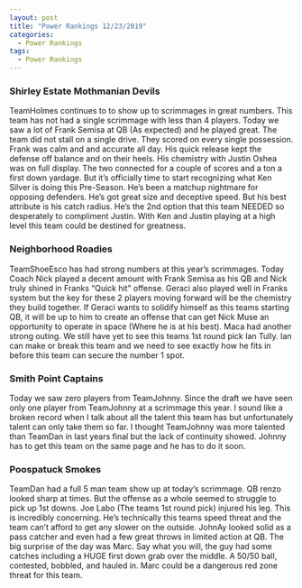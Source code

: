 ```yaml
---
layout: post
title: "Power Rankings 12/23/2019"
categories:
  - Power Rankings
tags:
  - Power Rankings
---
```


### Shirley Estate Mothmanian Devils
TeamHolmes continues to to show up to scrimmages in great numbers. This team has not had a single scrimmage with less than 4 players. Today we saw a lot of Frank Semisa at QB (As expected) and he played great. The team did not stall on a single drive. They scored on every single possession. Frank was calm and and accurate all day. His quick release kept the defense off balance and on their heels. His chemistry with Justin Oshea was on full display. The two connected for a couple of scores and a ton a first down yardage. But it’s officially time to start recognizing what Ken Silver is doing this Pre-Season. He’s been a matchup nightmare for opposing defenders. He’s got great size and deceptive speed. But his best attribute is his catch radius. He’s the 2nd option that this team NEEDED so desperately to compliment Justin. With Ken and Justin playing at a high level this team could be destined for greatness.

### Neighborhood Roadies
TeamShoeEsco has had strong numbers at this year’s scrimmages. Today Coach Nick played a decent amount with Frank Semisa as his QB and Nick truly shined in Franks “Quick hit” offense. Geraci also played well in Franks system but the key for these 2 players moving forward will be the chemistry they build together. If Geraci wants to solidify himself as this teams starting QB, it will be up to him to create an offense that can get Nick Muse an opportunity to operate in space (Where he is at his best). Maca had another strong outing. We still have yet to see this teams 1st round pick Ian Tully. Ian can make or break this team and we need to see exactly how he fits in before this team can secure the number 1 spot. 

### Smith Point Captains
Today we saw zero players from TeamJohnny. Since the draft we have seen only one player from TeamJohnny at a scrimmage this year. I sound like a broken record when I talk about all the talent this team has but unfortunately talent can only take them so far. I thought TeamJohnny was more talented than TeamDan in last years final but the lack of 
continuity showed. Johnny has to get this team on the same page and he has to do it soon. 

### Poospatuck Smokes
TeamDan had a full 5 man team show up at today’s scrimmage. QB renzo looked sharp at times. But the offense as a whole seemed to struggle to pick up 1st downs. Joe Labo (The teams 1st round pick) injured his leg. This is incredibly concerning. He’s technically this teams speed threat and the team can’t afford to get any slower on the outside. JohnAy looked solid as a pass catcher and even had a few great throws in limited action at QB. The big surprise of the day was Marc. Say what you will, the guy had some catches including a HUGE first down grab over the middle. A 50/50 ball, contested, bobbled, and hauled in. Marc could be a dangerous red zone threat for this team. 
